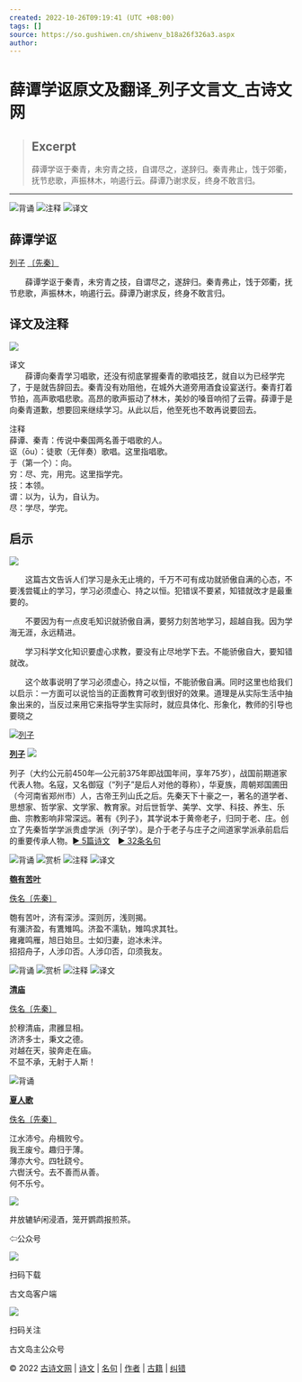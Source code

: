 ```yaml
---
created: 2022-10-26T09:19:41 (UTC +08:00)
tags: []
source: https://so.gushiwen.cn/shiwenv_b18a26f326a3.aspx
author: 
---
```


# 薛谭学讴原文及翻译_列子文言文_古诗文网

> ## Excerpt
> 薛谭学讴于秦青，未穷青之技，自谓尽之，遂辞归。秦青弗止，饯于郊衢，抚节悲歌，声振林木，响遏行云。薛谭乃谢求反，终身不敢言归。

---
![背诵](https://song.gushiwen.cn/siteimg/bei-pic.png) ![注释](https://song.gushiwen.cn/siteimg/zhu-pic.png) ![译文](https://song.gushiwen.cn/siteimg/yi-pic.png)

## 薛谭学讴

[列子](https://so.gushiwen.cn/authorv_de8c4d88daec.aspx) [〔先秦〕](https://so.gushiwen.cn/shiwens/default.aspx?cstr=%e5%85%88%e7%a7%a6)

　　薛谭学讴于秦青，未穷青之技，自谓尽之，遂辞归。秦青弗止，饯于郊衢，抚节悲歌，声振林木，响遏行云。薛谭乃谢求反，终身不敢言归。

## 译文及注释

![](https://song.gushiwen.cn/siteimg/speak-er.png)

译文  
　　薛谭向秦青学习唱歌，还没有彻底掌握秦青的歌唱技艺，就自以为已经学完了，于是就告辞回去。秦青没有劝阻他，在城外大道旁用酒食设宴送行。秦青打着节拍，高声歌唱悲歌。高昂的歌声振动了林木，美妙的嗓音响彻了云霄。薛谭于是向秦青道歉，想要回来继续学习。从此以后，他至死也不敢再说要回去。

注释  
薛谭、秦青：传说中秦国两名善于唱歌的人。  
讴（ōu）：徒歌（无伴奏）歌唱。这里指唱歌。  
于（第一个）：向。  
穷：尽、完，用完。这里指学完。  
技：本领。  
谓：以为，认为，自认为。  
尽：学尽，学完。  

## 启示

![](https://song.gushiwen.cn/siteimg/speak-er.png)

　　这篇古文告诉人们学习是永无止境的，千万不可有成功就骄傲自满的心态，不要浅尝辄止的学习，学习必须虚心、持之以恒。犯错误不要紧，知错就改才是最重要的。

　　不要因为有一点皮毛知识就骄傲自满，要努力刻苦地学习，超越自我。因为学海无涯，永远精进。

　　学习科学文化知识要虚心求教，要没有止尽地学下去。不能骄傲自大，要知错就改。

　　这个故事说明了学习必须虚心，持之以恒，不能骄傲自满。同时这里也给我们以启示：一方面可以说恰当的正面教育可收到很好的效果。道理是从实际生活中抽象出来的，当反过来用它来指导学生实际时，就应具体化、形象化，教师的引导也要晓之

[![列子](https://song.gushiwen.cn/authorImg/lieyukou.jpg)](https://so.gushiwen.cn/authorv_de8c4d88daec.aspx)

[**列子**](https://so.gushiwen.cn/authorv_de8c4d88daec.aspx) ![](https://song.gushiwen.cn/siteimg/speak-er.png)

列子（大约公元前450年—公元前375年即战国年间，享年75岁），战国前期道家代表人物。名寇，又名御寇（“列子”是后人对他的尊称），华夏族，周朝郑国圃田（今河南省郑州市）人，古帝王列山氏之后。先秦天下十豪之一，著名的道学者、思想家、哲学家、文学家、教育家。对后世哲学、美学、文学、科技、养生、乐曲、宗教影响非常深远。著有《列子》，其学说本于黄帝老子，归同于老、庄。创立了先秦哲学学派贵虚学派（列子学）。是介于老子与庄子之间道家学派承前启后的重要传承人物。[► 5篇诗文](https://so.gushiwen.cn/shiwens/default.aspx?astr=%e5%88%97%e5%ad%90)　[► 32条名句](https://so.gushiwen.cn/mingjus/default.aspx?astr=%e5%88%97%e5%ad%90)

![背诵](https://song.gushiwen.cn/siteimg/bei-pic.png) ![赏析](https://song.gushiwen.cn/siteimg/shang-pic.png) ![注释](https://song.gushiwen.cn/siteimg/zhu-pic.png) ![译文](https://song.gushiwen.cn/siteimg/yi-pic.png)

[**匏有苦叶**](https://so.gushiwen.cn/shiwenv_ecf285eb738b.aspx)

[佚名](https://so.gushiwen.cn/authorv.aspx?name=%e4%bd%9a%e5%90%8d)[〔先秦〕](https://so.gushiwen.cn/shiwens/default.aspx?cstr=%e5%85%88%e7%a7%a6)

匏有苦叶，济有深涉。深则厉，浅则揭。  
有瀰济盈，有鷕雉鸣。济盈不濡轨，雉鸣求其牡。  
雍雍鸣雁，旭日始旦。士如归妻，迨冰未泮。  
招招舟子，人涉卬否。人涉卬否，卬须我友。

![背诵](https://song.gushiwen.cn/siteimg/bei-pic.png) ![赏析](https://song.gushiwen.cn/siteimg/shang-pic.png) ![注释](https://song.gushiwen.cn/siteimg/zhu-pic.png) ![译文](https://song.gushiwen.cn/siteimg/yi-pic.png)

[**清庙**](https://so.gushiwen.cn/shiwenv_3b27d3d20935.aspx)

[佚名](https://so.gushiwen.cn/authorv.aspx?name=%e4%bd%9a%e5%90%8d)[〔先秦〕](https://so.gushiwen.cn/shiwens/default.aspx?cstr=%e5%85%88%e7%a7%a6)

於穆清庙，肃雝显相。  
济济多士，秉文之德。  
对越在天，骏奔走在庙。  
不显不承，无射于人斯！

![背诵](https://song.gushiwen.cn/siteimg/bei-pic.png)

[**夏人歌**](https://so.gushiwen.cn/shiwenv_4990085b783d.aspx)

[佚名](https://so.gushiwen.cn/authorv.aspx?name=%e4%bd%9a%e5%90%8d)[〔先秦〕](https://so.gushiwen.cn/shiwens/default.aspx?cstr=%e5%85%88%e7%a7%a6)

江水沛兮。舟楫败兮。  
我王废兮。趣归于薄。  
薄亦大兮。四牡跷兮。  
六辔沃兮。去不善而从善。  
何不乐兮。

![](https://song.gushiwen.cn/siteimg/app/erma_guwendao.png)

井放辘轳闲浸酒，笼开鹦鹉报煎茶。

⇦公众号

![](https://song.gushiwen.cn/siteimg/app/appdownGwd2021.png)

扫码下载

古文岛客户端

![](https://song.gushiwen.cn/siteimg/app/erma_guwendao.png)

扫码关注

古文岛主公众号

© 2022 [古诗文网](https://www.gushiwen.cn/) | [诗文](https://so.gushiwen.cn/shiwens/) | [名句](https://so.gushiwen.cn/mingjus/) | [作者](https://so.gushiwen.cn/authors/) | [古籍](https://so.gushiwen.cn/guwen/) | [纠错](https://so.gushiwen.cn/jiucuo.aspx?u=)
